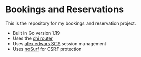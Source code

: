 # Bookings and Reservations

This is the repository for my bookings and reservation project.

- Built in Go version 1.19
- Uses the [chi router](github.com/go-chi/chi)
- Uses [alex edwars SCS](github.com/alexedwards/scs/v2) session management
- Uses [noSurf](github.com/justinas/nosurf) for CSRF protection